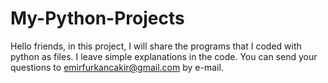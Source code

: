 # My-Python-Projects
Hello friends, in this project, I will share the programs that I coded with python as files. I leave simple explanations in the code. You can send your questions to emirfurkancakir@gmail.com by e-mail.

